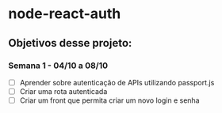 # node-react-auth

## Objetivos desse projeto:

### Semana 1 - 04/10 a 08/10

- [ ] Aprender sobre autenticação de APIs utilizando passport.js
- [ ] Criar uma rota autenticada
- [ ] Criar um front que permita criar um novo login e senha
